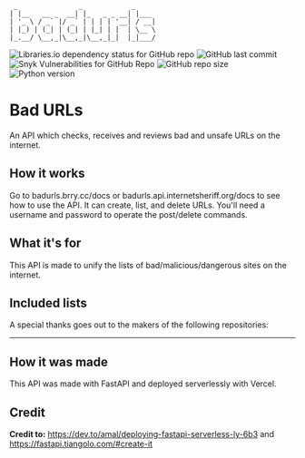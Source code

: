 ```
 _               _            _
| |__   __ _  __| |_   _ _ __| |___
| '_ \ / _` |/ _` | | | | '__| / __|
| |_) | (_| | (_| | |_| | |  | \__ \
|_.__/ \__,_|\__,_|\__,_|_|  |_|___/

```

![Libraries.io dependency status for GitHub repo](https://img.shields.io/librariesio/github/berrysauce/badurls)
![GitHub last commit](https://img.shields.io/github/last-commit/berrysauce/badurls)
![Snyk Vulnerabilities for GitHub Repo](https://img.shields.io/snyk/vulnerabilities/github/berrysauce/badurls)
![GitHub repo size](https://img.shields.io/github/repo-size/berrysauce/badurls)
![Python version](https://img.shields.io/badge/python-3.9-blue)

# Bad URLs
An API which checks, receives and reviews bad and unsafe URLs on the internet.

## How it works
Go to badurls.brry.cc/docs or badurls.api.internetsheriff.org/docs to see how to use the API.
It can create, list, and delete URLs. You'll need a username and password to operate the post/delete commands.

## What it's for
This API is made to unify the lists of bad/malicious/dangerous sites on the internet.

## Included lists
A special thanks goes out to the makers of the following repositories:

---

## How it was made
This API was made with FastAPI and deployed serverlessly with Vercel.

## Credit
**Credit to:** https://dev.to/amal/deploying-fastapi-serverless-ly-6b3 and https://fastapi.tiangolo.com/#create-it
